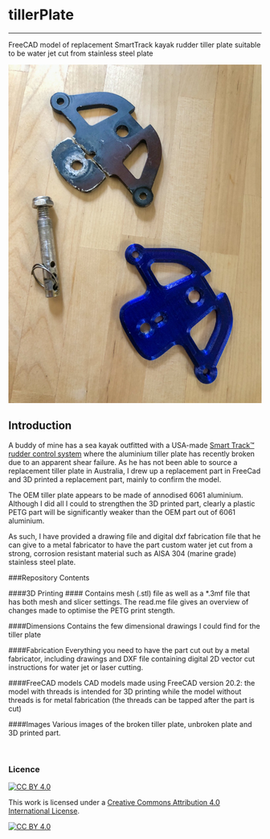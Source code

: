 # tillerPlate
-----
FreeCAD model of replacement SmartTrack kayak rudder tiller plate suitable to be water jet cut from stainless steel plate

![broken tiller plate vs 3D printed part ](images/broken-vs-3dprint.jpg)

## Introduction
A buddy of mine has a sea kayak outfitted with a USA-made [Smart Track™ rudder control system](http://www.smart-tracker.com/index.htm) where the aluminium tiller plate has recently broken due to an apparent shear failure.  As he has not been able to source a replacement tiller plate in Australia, I drew up a replacement part in FreeCad and 3D printed a replacement part, mainly to confirm the model.  

The OEM tiller plate appears to be made of annodised 6061 aluminium.   Although I did all I could to strengthen the 3D printed part, clearly a plastic PETG part will be significantly weaker than the OEM part out of 6061 aluminium.

As such, I have provided a drawing file and digital dxf fabrication file that he can give to a metal fabricator to have the part custom water jet cut from a strong, corrosion resistant material such as AISA 304 (marine grade) stainless steel plate.

###Repository Contents

####3D Printing ####
Contains mesh (.stl) file as well as a *.3mf file that has both mesh and slicer settings.  The read.me file gives an overview of changes made to optimise the PETG print stength.

####Dimensions
Contains the few dimensional drawings I could find for the tiller plate

####Fabrication
Everything you need to have the part cut out by a metal fabricator, including drawings and DXF file containing digital 2D vector cut instructions for water jet or laser  cutting.  

####FreeCAD models
CAD models made using FreeCAD version 20.2:  the model with threads is intended for 3D printing while the model without threads is for metal fabrication (the threads can be tapped after the part is cut)

####Images
Various images of the broken tiller plate, unbroken plate and 3D printed part.

<br>

### Licence

[![CC BY 4.0][cc-by-shield]][cc-by]

This work is licensed under a
[Creative Commons Attribution 4.0 International License][cc-by].

[![CC BY 4.0][cc-by-image]][cc-by]

[cc-by]: http://creativecommons.org/licenses/by/4.0/
[cc-by-image]: https://i.creativecommons.org/l/by/4.0/88x31.png
[cc-by-shield]: https://img.shields.io/badge/License-CC%20BY%204.0-lightgrey.svg
